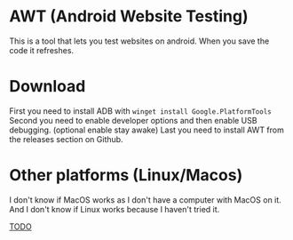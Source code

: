 # AWT (Android Website Testing)
This is a tool that lets you test websites on android. When you save the code it refreshes.

# Download
First you need to install ADB with `winget install Google.PlatformTools`
Second you need to enable developer options and then enable USB debugging. (optional enable stay awake)
Last you need to install AWT from the releases section on Github.

# Other platforms (Linux/Macos)
I don't know if MacOS works as I don't have a computer with MacOS on it. And I don't know if Linux works because I haven't tried it.

[TODO](todo.md)